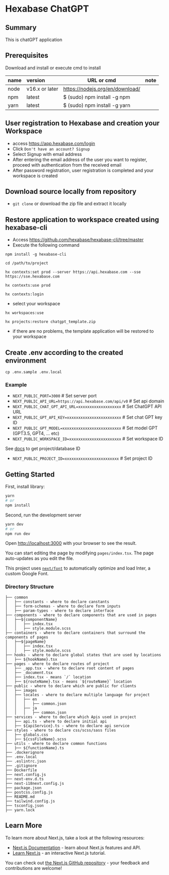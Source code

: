 # Hexabase ChatGPT

## Summary

This is chatGPT application

## Prerequisites

Download and install or execute cmd to install

| name | version        | URL or cmd                      | note |
| :--- | :------------- | ------------------------------- | ---- |
| node | v16.x or later | https://nodejs.org/en/download/ |
| npm  | latest         | $ (sudo) npm install -g npm     |
| yarn | latest         | $ (sudo) npm install -g yarn    |

## User registration to Hexabase and creation your Workspace

- access https://app.hexabase.com/login
- Click `Don't have an account? Signup`
- Select Signup with email address
- After entering the email address of the user you want to register, proceed with authentication from the received email
- After password registration, user registration is completed and your workspace is created

## Download source locally from repository

- `git clone` or download the zip file and extract it locally

## Restore application to workspace created using hexabase-cli

- Access https://github.com/hexabase/hexabase-cli/tree/master
- Execute the following command

```shell
npm install -g hexabase-cli
```

```shell
cd /path/to/project
```

```shell
hx contexts:set prod --server https://api.hexabase.com --sse https://sse.hexabase.com
```

```shell
hx contexts:use prod
```

```shell
hx contexts:login
```

- select your workspace

```shell
hx workspaces:use
```

```shell
hx projects:restore chatgpt_template.zip
```

- if there are no problems, the template application will be restored to your workspace

## Create .env according to the created environment

```shell
cp .env.sample .env.local
```

### Example

- `NEXT_PUBLIC_PORT=3000` # Set server port
- `NEXT_PUBLIC_API_URL=https://api.hexabase.com/api/v0` # Set api domain
- `NEXT_PUBLIC_CHAT_GPT_API_URL=xxxxxxxxxxxxxxxxxxx` # Set ChatGPT API URL
- `NEXT_PUBLIC_GPT_API_KEY=xxxxxxxxxxxxxxxxxxxxxxxx` # Set chat GPT key ID
- `NEXT_PUBLIC_GPT_MODEL=xxxxxxxxxxxxxxxxxxxxxxxxxx` # Set model GPT (GPT3.5, GPT4, ... etc)
- `NEXT_PUBLIC_WORKSPACE_ID=xxxxxxxxxxxxxxxxxxxxxxx` # Set workspace ID

See [docs](https://apidoc.hexabase.com/en/docs/v0/applications/GetApplicationsAndDatastores) to get project/database ID

- `NEXT_PUBLIC_PROJECT_ID=xxxxxxxxxxxxxxxxxxxxxxxx` # Set project ID

## Getting Started

First, install library:

```bash
yarn
# or
npm install
```

Second, run the development server

```bash
yarn dev
# or
npm run dev
```

Open [http://localhost:3000](http://localhost:3000) with your browser to see the result.

You can start editing the page by modifying `pages/index.tsx`. The page auto-updates as you edit the file.

This project uses [`next/font`](https://nextjs.org/docs/basic-features/font-optimization) to automatically optimize and load Inter, a custom Google Font.

### Directory Structure

```
├── common
│   ├── constants - where to declare canstants
│   ├── form-schemas - where to declare form inputs
│   ├── param-types - where to declare interface
├── components - where to declare components that are used in pages
│   ├──${componentName}
│   │   ├── index.tsx
│   │   ├── style.module.scss
├── containers - where to declare containers that surround the components of pages
│   ├──${pageName}
│   │   ├── index.tsx
│   │   ├── style.module.scss
├── hooks - where to declare global states that are used by locations
│   ├── ${hookName}.tsx
├── pages - where to declare routes of project
│   ├── _app.tsx - where to declare root content of pages
│   ├── _document.tsx
│   ├── index.tsx - means `/` location
│   ├── ${routeName}.tsx - means `${routeName}` location
├── public - where to declare which are public for clients
│   ├── images
│   ├── locales - where to declare multiple language for project
│   │   ├── en
│   │   │   ├── common.json
│   │   ├── ja
│   │   │   ├── common.json
├── services - where to declare which Apis used in project
│   ├── api.ts - where to declare initial api
│   ├── ${apiService}.ts - where to declare api service
├── styles - where to declare css/scss/sass files
│   ├── globals.css
│   ├── ${cssFileName}.scss
├── utils - where to declare common functions
│   ├── ${functionName}.ts
├── .dockerignore
├── .env.local
├── .eslintrc.json
├── .gitignore
├── Dockerfile
├── next.config.js
├── next-env.d.ts
├── next-i18next.config.js
├── package.json
├── postcss.config.js
├── README.md
├── tailwind.config.js
├── tsconfig.json
├── yarn.lock
```

## Learn More

To learn more about Next.js, take a look at the following resources:

- [Next.js Documentation](https://nextjs.org/docs) - learn about Next.js features and API.
- [Learn Next.js](https://nextjs.org/learn) - an interactive Next.js tutorial.

You can check out [the Next.js GitHub repository](https://github.com/vercel/next.js/) - your feedback and contributions are welcome!

